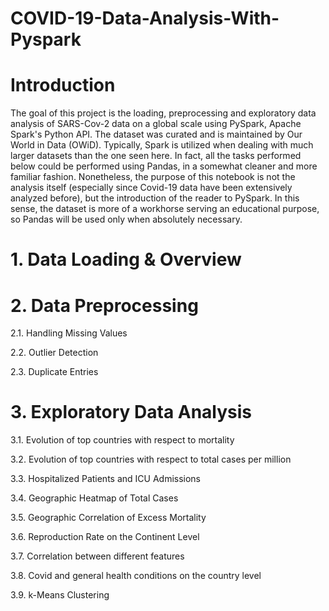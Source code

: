 # COVID-19-Data-Analysis-With-Pyspark
# Introduction
The goal of this project is the loading, preprocessing and exploratory data analysis of SARS-Cov-2 data on a global scale using PySpark, Apache Spark's Python API. The dataset was curated and is maintained by Our World in Data (OWiD). Typically, Spark is utilized when dealing with much larger datasets than the one seen here. In fact, all the tasks performed below could be performed using Pandas, in a somewhat cleaner and more familiar fashion. Nonetheless, the purpose of this notebook is not the analysis itself (especially since Covid-19 data have been extensively analyzed before), but the introduction of the reader to PySpark. In this sense, the dataset is more of a workhorse serving an educational purpose, so Pandas will be used only when absolutely necessary.

# 1. Data Loading & Overview

# 2. Data Preprocessing

 2.1. Handling Missing Values
 
 2.2. Outlier Detection
 
 2.3. Duplicate Entries

# 3. Exploratory Data Analysis

 3.1. Evolution of top countries with respect to mortality
 
 3.2. Evolution of top countries with respect to total cases per million
 
 3.3. Hospitalized Patients and ICU Admissions
 
 3.4. Geographic Heatmap of Total Cases
 
 3.5. Geographic Correlation of Excess Mortality
 
 3.6. Reproduction Rate on the Continent Level
 
 3.7. Correlation between different features
 
 3.8. Covid and general health conditions on the country level
 
 3.9. k-Means Clustering
